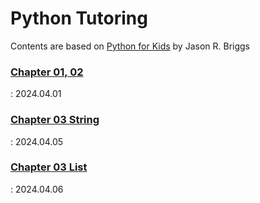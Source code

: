 # Python Tutoring 


Contents are based on [Python for Kids](https://bedford-computing.co.uk/learning/wp-content/uploads/2015/10/Python-for-Kids.pdf) by Jason R. Briggs

### [Chapter 01, 02](https://github.com/boms03/python-tutoring/blob/main/20240401C1/intro.md)
  : 2024.04.01 

  
### [Chapter 03 String](https://github.com/boms03/python-tutoring/blob/main/20240405C2/chapter3.md)
  : 2024.04.05

### [Chapter 03 List](https://github.com/boms03/python-tutoring/blob/main/20240406C3/chapter3-2.md)
  : 2024.04.06

